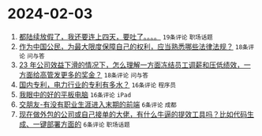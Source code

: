 # 2024-02-03

1. [都陆续放假了，我还要连上四天，要吐了。。。。](https://www.v2ex.com/t/1013811) `19条评论` `职场话题`
1. [作为中国公民，为最大限度保障自己的权利，应当熟悉哪些法律法规？](https://www.v2ex.com/t/1013835) `18条评论` `问与答`
1. [23 年公司效益下滑的情况下，怎么理解一方面冻结员工调薪和压低绩效，一方面给高管发更多的奖金？](https://www.v2ex.com/t/1013812) `18条评论` `问与答`
1. [国内专利，电力行业的专利有多水？](https://www.v2ex.com/t/1013810) `16条评论` `程序员`
1. [我眼中的好的平板电脑](https://www.v2ex.com/t/1013806) `16条评论` `iPad`
1. [交朋友-有没有职业生涯进入末期的前端](https://www.v2ex.com/t/1013825) `6条评论` `成都`
1. [现在做外包的公司或自己接单的大佬，有什么牛逼的提效工具吗？比如代码生成、一键部署方面的](https://www.v2ex.com/t/1013819) `6条评论` `职场话题`
